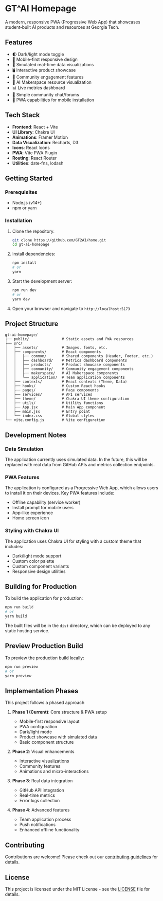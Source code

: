 # GT^AI Homepage

A modern, responsive PWA (Progressive Web App) that showcases student-built AI products and resources at Georgia Tech.

## Features

- 🌓 Dark/light mode toggle
- 📱 Mobile-first responsive design
- 🔄 Simulated real-time data visualizations
- 🖥️ Interactive product showcase
- 👥 Community engagement features
- 🧰 AI Makerspace resource visualization
- 📊 Live metrics dashboard
- 📝 Simple community chat/forums
- 📲 PWA capabilities for mobile installation

## Tech Stack

- **Frontend**: React + Vite
- **UI Library**: Chakra UI
- **Animations**: Framer Motion
- **Data Visualization**: Recharts, D3
- **Icons**: React Icons
- **PWA**: Vite PWA Plugin
- **Routing**: React Router
- **Utilities**: date-fns, lodash

## Getting Started

### Prerequisites

- Node.js (v14+)
- npm or yarn

### Installation

1. Clone the repository:
   ```bash
   git clone https://github.com/GT2AI/home.git
   cd gt-ai-homepage
   ```

2. Install dependencies:
   ```bash
   npm install
   # or
   yarn
   ```

3. Start the development server:
   ```bash
   npm run dev
   # or
   yarn dev
   ```

4. Open your browser and navigate to `http://localhost:5173`

## Project Structure

```
gt-ai-homepage/
├── public/               # Static assets and PWA resources
├── src/
│   ├── assets/           # Images, fonts, etc.
│   ├── components/       # React components
│   │   ├── common/       # Shared components (Header, Footer, etc.)
│   │   ├── dashboard/    # Metrics dashboard components
│   │   ├── products/     # Product showcase components
│   │   ├── community/    # Community engagement components
│   │   ├── makerspace/   # AI Makerspace components
│   │   └── application/  # Team application components
│   ├── contexts/         # React contexts (Theme, Data)
│   ├── hooks/            # Custom React hooks
│   ├── pages/            # Page components
│   ├── services/         # API services
│   ├── theme/            # Chakra UI theme configuration
│   ├── utils/            # Utility functions
│   ├── App.jsx           # Main App component
│   ├── main.jsx          # Entry point
│   └── index.css         # Global styles
└── vite.config.js        # Vite configuration
```

## Development Notes

### Data Simulation

The application currently uses simulated data. In the future, this will be replaced with real data from GitHub APIs and metrics collection endpoints.

### PWA Features

The application is configured as a Progressive Web App, which allows users to install it on their devices. Key PWA features include:

- Offline capability (service worker)
- Install prompt for mobile users
- App-like experience
- Home screen icon

### Styling with Chakra UI

The application uses Chakra UI for styling with a custom theme that includes:

- Dark/light mode support
- Custom color palette
- Custom component variants
- Responsive design utilities

## Building for Production

To build the application for production:

```bash
npm run build
# or
yarn build
```

The built files will be in the `dist` directory, which can be deployed to any static hosting service.

## Preview Production Build

To preview the production build locally:

```bash
npm run preview
# or
yarn preview
```

## Implementation Phases

This project follows a phased approach:

1. **Phase 1 (Current)**: Core structure & PWA setup
   - Mobile-first responsive layout
   - PWA configuration
   - Dark/light mode
   - Product showcase with simulated data
   - Basic component structure

2. **Phase 2**: Visual enhancements
   - Interactive visualizations
   - Community features
   - Animations and micro-interactions

3. **Phase 3**: Real data integration
   - GitHub API integration
   - Real-time metrics
   - Error logs collection

4. **Phase 4**: Advanced features
   - Team application process
   - Push notifications
   - Enhanced offline functionality

## Contributing

Contributions are welcome! Please check out our [contributing guidelines](CONTRIBUTING.md) for details.

## License

This project is licensed under the MIT License - see the [LICENSE](LICENSE) file for details.
